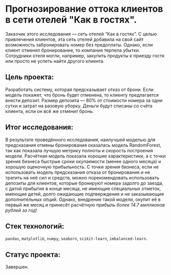 # Прогнозирование оттока клиентов в сети отелей "Как в гостях".

Заказчик этого исследования — сеть отелей “Как в гостях”.
С целью привлечения клиентов, эта сеть отелей добавила на свой сайт возможность забронировать номер без предоплаты. Однако, если клиент отменял бронирование, то компания терпела убытки. Сотрудники отеля могли, например, закупить продукты к приезду гостя или просто не успеть найти другого клиента.

## Цель проекта:

Разработать систему, которая предсказывает отказ от брони. Если модель покажет, что бронь будет отменена, то клиенту предлагается внести депозит. Размер депозита — 80% от стоимости номера за одни сутки и затрат на разовую уборку. Деньги будут списаны со счёта клиента, если он всё же отменит бронь.

## Итог исследования:

В результате проведённого исследования, наилучшей моделью для предсказания отмены бронирования оказалась модель RandomForest, так как показала лучшую метрику полноты и скорость построения модели.
Расчётная модель показала хорошие характеристики, а с точки зрения бизнеса быстрые сроки окупаемости (менее одного месяца) и хорошую оценочную прибыльность.
С точки зрения бизнеса, если не использовать модель предсказания отказа от бронирования и не тратить на неё сил и средств, можно порекомендовать использовать депозиты для клиентов, которые бронируют номера задолго до заезда, с датой прибытия в конце месяца, не имеющие специальных отметок, имеющие детей, долго ожидающие подтверждения и не заказывающие дополнительных опций.
Однако, внедрение такой модели, окупит её в первый же месяц и принесёт расчётную прибыль *более 14.7 миллионов рублей за год*!

## Стек технологий:

`pandas`, `matplotlib`, `numpy`, `seaborn`, `scikit-learn`, `imbalanced-learn`.

## Статус проекта:

Завершен.
